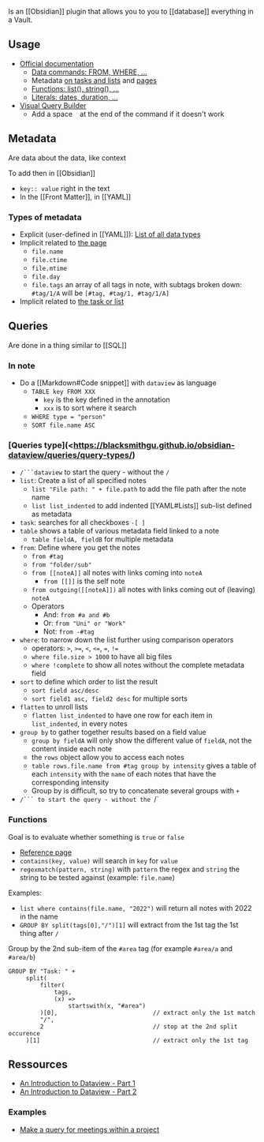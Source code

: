 Is an [[Obsidian]] plugin that allows you to you to [[database]] everything in a Vault.
## Usage
- [Official documentation](https://blacksmithgu.github.io/obsidian-dataview/)
	- [Data commands: FROM, WHERE, ...](https://blacksmithgu.github.io/obsidian-dataview/queries/data-commands/)
	- Metadata [on tasks and lists](https://blacksmithgu.github.io/obsidian-dataview/annotation/metadata-tasks/) and [pages](https://blacksmithgu.github.io/obsidian-dataview/annotation/metadata-pages/)
	- [Functions: list(), string(), ...](https://blacksmithgu.github.io/obsidian-dataview/reference/functions/)
	- [Literals: dates, duration, ...](https://blacksmithgu.github.io/obsidian-dataview/reference/literals/)
- [Visual Query Builder](https://s-blu.github.io/basic-dataview-query-builder/)
	- Add a space ` ` at the end of the command if it doesn't work
## Metadata
Are data about the data, like context

To add then in [[Obsidian]]
- `key:: value` right in the text
- In the [[Front Matter]], in [[YAML]]
### Types of metadata
- Explicit (user-defined in [[YAML]]): [List of all data types](https://blacksmithgu.github.io/obsidian-dataview/annotation/types-of-metadata/)
- Implicit related to [the page](https://blacksmithgu.github.io/obsidian-dataview/annotation/metadata-pages/)
	- `file.name`
	- `file.ctime`
	- `file.mtime`
	- `file.day`
	- `file.tags` an array of all tags in note, with subtags broken down: `#tag/1/A` will be `[#tag, #tag/1, #tag/1/A]`
- Implicit related to [the task or list](https://blacksmithgu.github.io/obsidian-dataview/annotation/metadata-tasks/)
## Queries
Are done in a thing similar to [[SQL]]
### In note
- Do a [[Markdown#Code snippet]] with `dataview` as language
	- `TABLE key FROM XXX`
		- `key` is the key defined in the annotation
		- `xxx` is to sort where it search
	- `WHERE type = "person"`
	- `SORT file.name ASC`
### [Queries type](<https://blacksmithgu.github.io/obsidian-dataview/queries/query-types/)
- `/```dataview` to start the query - without the `/`
- `list`: Create a list of all specified notes 
	-  `list "File path: " + file.path` to add the file path after the note name
	- `list list_indented` to add indented [[YAML#Lists]] sub-list defined as metadata
- `task`: searches for all checkboxes `-[ ]`
- `table` shows a table of various metadata field linked to a note
	- `table fieldA, fieldB` for multiple metadata
- `from`: Define where you get the notes 
	- `from #tag`
	- `from "folder/sub"`
	- `from [[noteA]]` all notes with links coming into `noteA` 
		- `from [[]]` is the self note
	- `from outgoing([[noteA]])` all notes with links coming out of (leaving) `noteA`
	- Operators
		- And: `from #a and #b`
		- Or: `from "Uni" or "Work"`
		- Not: `from -#tag` 
- `where`: to narrow down the list further using comparison operators
	- operators: `>`, `>=`, `<`, `<=`, `=`, `!=`
	- `where file.size > 1000` to have all big files
	- `where !complete` to show all notes without the complete metadata field
- `sort` to define which order to list the result
	- `sort field asc/desc`
	- `sort field1 asc, field2 desc` for multiple sorts
- `flatten` to unroll lists
	- `flatten list_indented` to have one row for each item in `list_indented`, in every notes
- `group by` to gather together results based on a field value
	- `group by fieldA` will only show the different value of `fieldA`, not the content inside each note
	-  the `rows` object allow you to access each notes
	- `table rows.file.name from #tag group by intensity` gives a table of each `intensity` with the `name` of each notes that have the corresponding intensity
	- Group by is difficult, so try to concatenate several groups with `+`
- `/``` to start the query - without the `/`
### Functions
Goal is to evaluate whether something is `true` or `false`
- [Reference page](https://blacksmithgu.github.io/obsidian-dataview/reference/functions/)
- `contains(key, value)` will search in `key` for `value` 
- `regexmatch(pattern, string)` with `pattern` the regex and `string` the string to be tested against (example: `file.name`)

Examples:
- `list where contains(file.name, "2022")` will return all notes with 2022 in the name
- `GROUP BY split(tags[0],"/")[1]` will extract from the 1st tag the 1st thing after `/`

Group by the 2nd sub-item of the `#area` tag (for example `#area/a` and `#area/b`)
```
GROUP BY "Task: " +
	 split(
		 filter(
			 tags, 
			 (x) => 
				 startswith(x, "#area")
		 )[0],                           // extract only the 1st match
		 "/",
		 2                               // stop at the 2nd split occurence
	 )[1]                                // extract only the 1st tag
```

## Ressources
- [An Introduction to Dataview - Part 1](https://www.youtube.com/watch?v=sEgzrRNkgsE)
- [An Introduction to Dataview - Part 2](https://www.youtube.com/watch?v=jW5pD4SioFM)
### Examples
- [Make a query for meetings within a project](https://youtu.be/JTObSymEvWA?t=557)